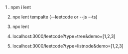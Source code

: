 1 . npm i lent

2.  npx lent tempalte (--leetcode or --js --ts)

3.  npx lent

4. localhost:3000/leetcode?type=tree&demo=[1,2,3]
5. localhost:3000/leetcode?type=listnode&demo=[1,2,3]
